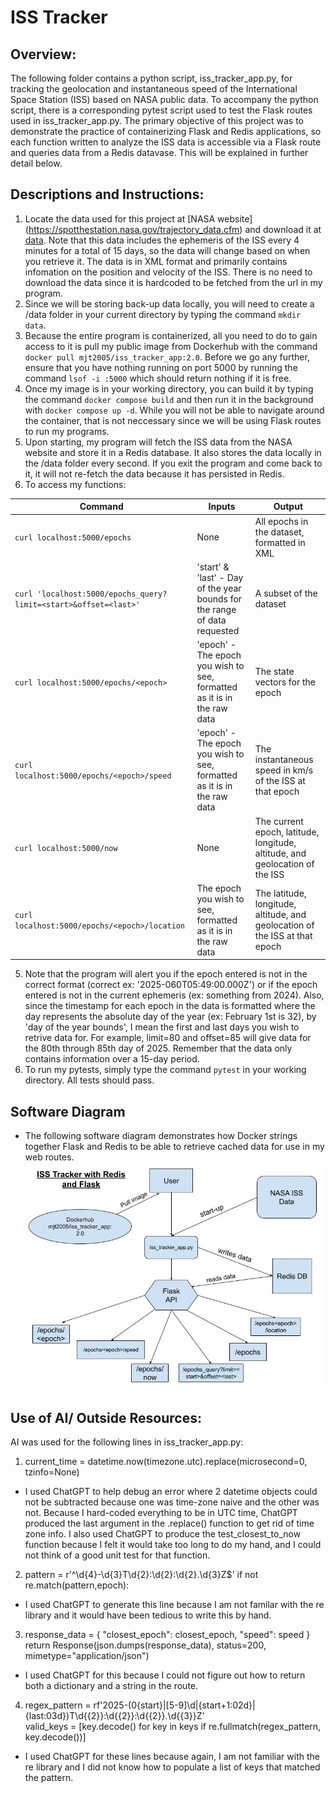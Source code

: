 # ISS Tracker
## Overview:
The following folder contains a python script, iss_tracker_app.py, for tracking the geolocation and instantaneous speed of the International Space Station (ISS) based on NASA public data. To accompany the python script, there is a corresponding pytest script used to test the Flask routes used in iss_tracker_app.py. The primary objective of this project was to demonstrate the practice of containerizing Flask and Redis applications, so each function written to analyze the ISS data is accessible via a Flask route and queries data from a Redis datavase. This will be explained in further detail below.
## Descriptions and Instructions:
1. Locate the data used for this project at [NASA website] (https://spotthestation.nasa.gov/trajectory_data.cfm) and download it at [data](https://nasa-public-data.s3.amazonaws.com/iss-coords/current/ISS_OEM/ISS.OEM_J2K_EPH.xml). Note that this data includes the ephemeris of the ISS every 4 minutes for a total of 15 days, so the data will change based on when you retrieve it. The data is in XML format and primarily contains infomation on the position and velocity of the ISS. There is no need to download the data since it is hardcoded to be fetched from the url in my program.
2. Since we will be storing back-up data locally, you will need to create a /data folder in your current directory by typing the command ```mkdir data```.
3. Because the entire program is containerized, all you need to do to gain access to it is pull my public image from Dockerhub with the command ```docker pull mjt2005/iss_tracker_app:2.0```. Before we go any further, ensure that you have nothing running on port 5000 by running the command ```lsof -i :5000``` which should return nothing if it is free.
4. Once my image is in your working directory, you can build it by typing the command ```docker compose build``` and then run it in the background with ```docker compose up -d```. While you will not be able to navigate around the container, that is not neccessary since we will be using Flask routes to run my programs.
5. Upon starting, my program will fetch the ISS data from the NASA website and store it in a Redis database. It also stores the data locally in the /data folder every second. If you exit the program and come back to it, it will not re-fetch the data because it has persisted in Redis.
6. To access my functions:

| Command | Inputs | Output |
|---------|--------|--------|
| ```curl localhost:5000/epochs``` | None | All epochs in the dataset, formatted in XML |
| ```curl 'localhost:5000/epochs_query?limit=<start>&offset=<last>'``` | 'start' & 'last' - Day of the year bounds for the range of data requested | A subset of the dataset |
| ```curl localhost:5000/epochs/<epoch>``` | 'epoch' - The epoch you wish to see, formatted as it is in the raw data | The state vectors for the epoch |
| ```curl localhost:5000/epochs/<epoch>/speed``` | 'epoch' - The epoch you wish to see, formatted as it is in the raw data | The instantaneous speed in km/s of the ISS at that epoch |
| ```curl localhost:5000/now``` | None | The current epoch, latitude, longitude, altitude, and geolocation of the ISS |
| ```curl localhost:5000/epochs/<epoch>/location``` | The epoch you wish to see, formatted as it is in the raw data | The latitude, longitude, altitude, and geolocation of the ISS at that epoch |
5. Note that the program will alert you if the epoch entered is not in the correct format (correct ex: '2025-060T05:49:00.000Z') or if the epoch entered is not in the current ephemeris (ex: something from 2024). Also, since the timestamp for each epoch in the data is formatted where the day represents the absolute day of the year (ex: February 1st is 32), by 'day of the year bounds', I mean the first and last days you wish to retrive data for. For example, limit=80 and offset=85 will give data for the 80th through 85th day of 2025. Remember that the data only contains information over a 15-day period.
6. To run my pytests, simply type the command ```pytest``` in your working directory. All tests should pass.

## Software Diagram
- The following software diagram demonstrates how Docker strings together Flask and Redis to be able to retrieve cached data for use in my web routes.
![diagram](./ISS_Tracker_SoftwareDiagram.jpg)

## Use of AI/ Outside Resources:
AI was used for the following lines in iss_tracker_app.py:
1. current_time = datetime.now(timezone.utc).replace(microsecond=0, tzinfo=None)
- I used ChatGPT to help debug an error where 2 datetime objects could not be subtracted because one was time-zone naive and the other was not. Because I hard-coded everything to be in UTC time, ChatGPT produced the last argument in the .replace() function to get rid of time zone info. I also used ChatGPT to produce the test_closest_to_now function because I felt it would take too long to do my hand, and I could not think of a good unit test for that function.
2. pattern = r'^\d{4}-\d{3}T\d{2}:\d{2}:\d{2}\.\d{3}Z$' 
   if not re.match(pattern,epoch): 
- I used ChatGPT to generate this line because I am not familar with the re library and it would have been tedious to write this by hand.
3. response_data = {
        "closest_epoch": closest_epoch,
        "speed": speed
    }
    return Response(json.dumps(response_data), status=200, mimetype="application/json")
- I used ChatGPT for this because I could not figure out how to return both a dictionary and a string in the route.
4. regex_pattern = rf'2025-(0{start}|[5-9]\d|{start+1:02d}|{last:03d})T\d{{2}}:\d{{2}}:\d{{2}}\.\d{{3}}Z' <br>
    valid_keys = [key.decode() for key in keys if re.fullmatch(regex_pattern, key.decode())] 
- I used ChatGPT for these lines because again, I am not familiar with the re library and I did not know how to populate a list of keys that matched the pattern.
